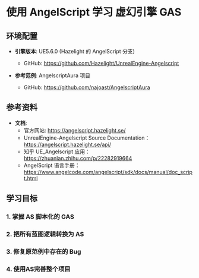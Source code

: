 # 使用 AngelScript 学习 虚幻引擎 GAS 

## 环境配置
- **引擎版本**: UE5.6.0 (Hazelight 的 AngelScript 分支)
  - GitHub: https://github.com/Hazelight/UnrealEngine-Angelscript
    
- **参考范例**: AngelscriptAura 项目
  - GitHub: https://github.com/najoast/AngelscriptAura
    
## 参考资料
- **文档**:
  - 官方网站: https://angelscript.hazelight.se/
  - UnrealEngine-Angelscript Source Documentation：https://angelscript.hazelight.se/api/
  - 知乎 UE_Angelscript 应用：https://zhuanlan.zhihu.com/p/22282919664
  - AngelScript 语言手册：https://www.angelcode.com/angelscript/sdk/docs/manual/doc_script.html

## 学习目标

### 1. 掌握 AS 脚本化的 GAS
### 2. 把所有蓝图逻辑转换为 AS
### 3. 修复原范例中存在的 Bug
### 4. 使用AS完善整个项目
